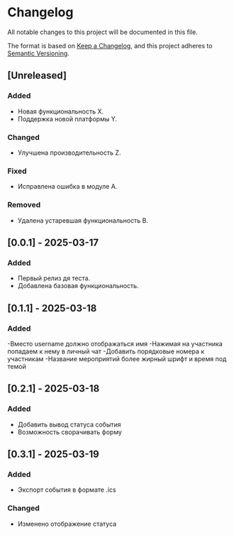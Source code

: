# Changelog

All notable changes to this project will be documented in this file.

The format is based on [Keep a Changelog](https://keepachangelog.com/en/1.0.0/),
and this project adheres to [Semantic Versioning](https://semver.org/spec/v2.0.0.html).

## [Unreleased]
### Added
- Новая функциональность X.
- Поддержка новой платформы Y.

### Changed
- Улучшена производительность Z.

### Fixed
- Исправлена ошибка в модуле A.

### Removed
- Удалена устаревшая функциональность B.


## [0.0.1] - 2025-03-17
### Added
- Первый релиз дя теста.
- Добавлена базовая функциональность.

## [0.1.1] - 2025-03-18
### Added
-Вместо username должно отображаться имя
-Нажимая на участника попадаем к нему в личный чат
-Добавить порядковые номера к участникам
-Название мероприятий более жирный шрифт и время под темой

## [0.2.1] - 2025-03-18
### Added
- Добавить вывод статуса события
- Возможность сворачивать форму

## [0.3.1] - 2025-03-19
### Added
- Экспорт события в формате .ics
### Changed
- Изменено отображение статуса
